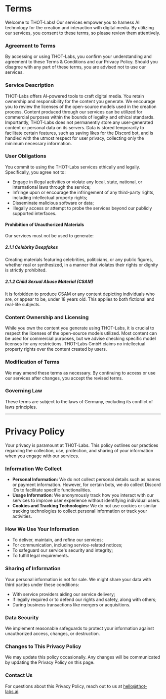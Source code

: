 # Terms

Welcome to THOT-Labs! Our services empower you to harness AI technology for the creation and interaction with digital media. By utilizing our services, you consent to these terms, so please review them attentively.

### Agreement to Terms
By accessing or using THOT-Labs, you confirm your understanding and agreement to these Terms & Conditions and our Privacy Policy. Should you disagree with any part of these terms, you are advised not to use our services.

### Service Description
THOT-Labs offers AI-powered tools to craft digital media. You retain ownership and responsibility for the content you generate. We encourage you to review the licenses of the open-source models used in the creation process. Content produced through our services can be utilized for commercial purposes within the bounds of legality and ethical standards. Importantly, THOT-Labs does not permanently store any user-generated content or personal data on its servers. Data is stored temporarily to facilitate certain features, such as saving likes for the Discord bot, and is handled with the utmost respect for user privacy, collecting only the minimum necessary information.

### User Obligations
You commit to using the THOT-Labs services ethically and legally. Specifically, you agree not to:
- Engage in illegal activities or violate any local, state, national, or international laws through the service;
- Infringe upon or encourage the infringement of any third-party rights, including intellectual property rights;
- Disseminate malicious software or data;
- Illegally access or attempt to probe the services beyond our publicly supported interfaces.

#### Prohibition of Unauthorized Materials
Our services must not be used to generate:
##### 2.1.1 Celebrity Deepfakes
Creating materials featuring celebrities, politicians, or any public figures, whether real or synthesized, in a manner that violates their rights or dignity is strictly prohibited.
##### 2.1.2 Child Sexual Abuse Material (CSAM)
It is forbidden to produce CSAM or any content depicting individuals who are, or appear to be, under 18 years old. This applies to both fictional and real-life subjects.

### Content Ownership and Licensing
While you own the content you generate using THOT-Labs, it is crucial to respect the licenses of the open-source models utilized. Most content can be used for commercial purposes, but we advise checking specific model licenses for any restrictions. THOT-Labs GmbH claims no intellectual property rights over the content created by users.

### Modification of Terms
We may amend these terms as necessary. By continuing to access or use our services after changes, you accept the revised terms.

### Governing Law
These terms are subject to the laws of Germany, excluding its conflict of laws principles.

------


# Privacy Policy

Your privacy is paramount at THOT-Labs. This policy outlines our practices regarding the collection, use, protection, and sharing of your information when you engage with our services.

### Information We Collect
- **Personal Information:** We do not collect personal details such as names or payment information. However, for certain bots, we do collect Discord IDs to facilitate specific functionalities.
- **Usage Information:** We anonymously track how you interact with our services to improve user experience without identifying individual users.
- **Cookies and Tracking Technologies:** We do not use cookies or similar tracking technologies to collect personal information or track your activities.

### How We Use Your Information
- To deliver, maintain, and refine our services;
- For communication, including service-related notices;
- To safeguard our service's security and integrity;
- To fulfill legal requirements.

### Sharing of Information
Your personal information is not for sale. We might share your data with third parties under these conditions:
- With service providers aiding our service delivery;
- If legally required or to defend our rights and safety, along with others;
- During business transactions like mergers or acquisitions.

### Data Security
We implement reasonable safeguards to protect your information against unauthorized access, changes, or destruction.

### Changes to This Privacy Policy
We may update this policy occasionally. Any changes will be communicated by updating the Privacy Policy on this page.

### Contact Us
For questions about this Privacy Policy, reach out to us at hello@thot-labs.ai.
